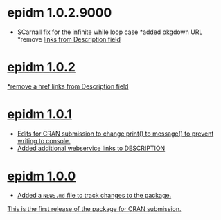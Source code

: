 <!-- NEWS.md is maintained by https://cynkra.github.io/fledge, do not edit -->

# epidm 1.0.2.9000

* SCarnall fix for the infinite while loop case
*added pkgdown URL
*remove <a href> links from Description field


# epidm 1.0.2

*remove a href links from Description field


# epidm 1.0.1

* Edits for CRAN submission to change print() to message() to prevent writing to console.
* Added additional webservice links to DESCRIPTION

# epidm 1.0.0

* Added a `NEWS.md` file to track changes to the package.

This is the first release of the package for CRAN submission.

